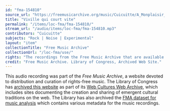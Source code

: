 ```yaml
---
id: "fma-154810"
source_url: "https://freemusicarchive.org/music/Cuicuitte/A_Monplaisir_Best-Of__Lets_hear_that_crap/Cuicuitte_-_A_Monplaisir_Best-of__Lets_here_that_crap_-_05_Viville_qui_court_vite"
title: "Viville qui court vite"
permalink: "/items/loc-fma/fma-154810/"
stream_url: "/audio/items/loc-fma/fma-154810.mp3"
contributors: "Cuicuitte"
subjects: "Rock | Noise | Experimental"
layout: "item"
collectionTitle: "Free Music Archive"
collectionUrl: "/loc-fma/use/"
rights: "The recordings from the Free Music Archive that are available on Citizen DJ have a CC0 1.0 Universal License (Public Domain Dedication) which means you can copy, modify, distribute and perform the work, even for commercial purposes, all without asking permission."
credit: "Free Music Archive. Library of Congress, Archived Web Site."
---
```


This audio recording was part of the _Free Music Archive_, a website devoted to distribution and curation of rights-free music. The Library of Congress has [archived this website](https://www.loc.gov/item/lcwaN0026492/) as part of its [Web Cultures Web Archive](https://www.loc.gov/collections/web-cultures-web-archive/about-this-collection/), which includes sites documenting the creation and sharing of emergent cultural traditions on the web. The Library has also archived the [FMA dataset for music analysis](https://catalog.loc.gov/vwebv/search?searchCode=LCCN&searchArg=2018655052&searchType=1&permalink=y) which contains various metadata for the music recordings.